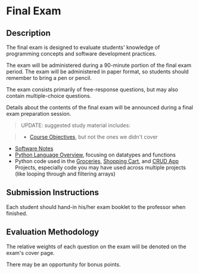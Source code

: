 # Final Exam

## Description

The final exam is designed to evaluate students' knowledge of programming concepts and software development practices.

The exam will be administered during a 90-minute portion of the final exam period. The exam will be administered in paper format, so students should remember to bring a pen or pencil.

The exam consists primarily of free-response questions, but may also contain multiple-choice questions.

Details about the contents of the final exam will be announced during a final exam preparation session.

> UPDATE: suggested study material includes:

>  + [Course Objectives](/README.md#objectives), but not the ones we didn't cover
 + [Software Notes](/notes/software)
 + [Python Language Overview](/notes/programming-languages/python/notes.md), focusing on datatypes and functions
 + Python code used in the [Groceries](/projects/groceries/project.md), [Shopping Cart](/projects/shopping-cart/project.md), and [CRUD App](/projects/crud-app/project.md) Projects, especially code you may have used across multiple projects (like looping through and filtering arrays)

## Submission Instructions

Each student should hand-in his/her exam booklet to the professor when finished.

## Evaluation Methodology

The relative weights of each question on the exam will be denoted on the exam's cover page.

There may be an opportunity for bonus points.
